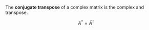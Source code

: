 The **conjugate transpose** of a complex matrix is the complex and transpose.

$$
A^* = \bar{A}^\intercal
$$
